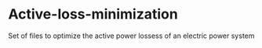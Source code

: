 # Active-loss-minimization
Set of files to optimize the active power lossess of an electric power system

